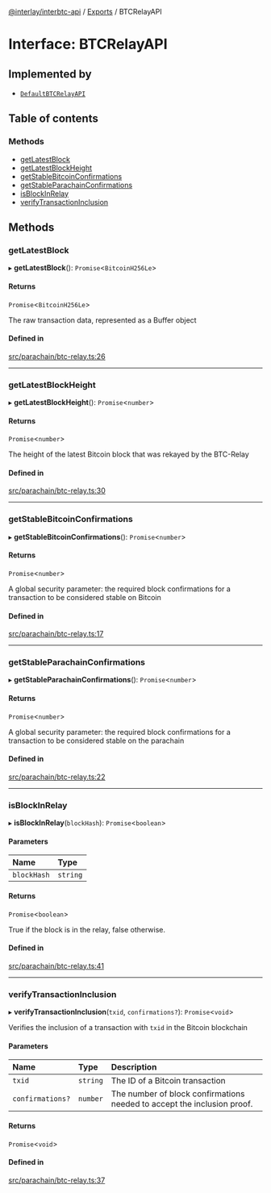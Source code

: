[@interlay/interbtc-api](/README.md) / [Exports](/modules.md) / BTCRelayAPI

# Interface: BTCRelayAPI

## Implemented by

- [`DefaultBTCRelayAPI`](/classes/DefaultBTCRelayAPI.md)

## Table of contents

### Methods

- [getLatestBlock](/interfaces/BTCRelayAPI.md#getlatestblock)
- [getLatestBlockHeight](/interfaces/BTCRelayAPI.md#getlatestblockheight)
- [getStableBitcoinConfirmations](/interfaces/BTCRelayAPI.md#getstablebitcoinconfirmations)
- [getStableParachainConfirmations](/interfaces/BTCRelayAPI.md#getstableparachainconfirmations)
- [isBlockInRelay](/interfaces/BTCRelayAPI.md#isblockinrelay)
- [verifyTransactionInclusion](/interfaces/BTCRelayAPI.md#verifytransactioninclusion)

## Methods

### <a id="getlatestblock" name="getlatestblock"></a> getLatestBlock

▸ **getLatestBlock**(): `Promise`<`BitcoinH256Le`\>

#### Returns

`Promise`<`BitcoinH256Le`\>

The raw transaction data, represented as a Buffer object

#### Defined in

[src/parachain/btc-relay.ts:26](https://github.com/interlay/interbtc-api/blob/3ad80e9/src/parachain/btc-relay.ts#L26)

___

### <a id="getlatestblockheight" name="getlatestblockheight"></a> getLatestBlockHeight

▸ **getLatestBlockHeight**(): `Promise`<`number`\>

#### Returns

`Promise`<`number`\>

The height of the latest Bitcoin block that was rekayed by the BTC-Relay

#### Defined in

[src/parachain/btc-relay.ts:30](https://github.com/interlay/interbtc-api/blob/3ad80e9/src/parachain/btc-relay.ts#L30)

___

### <a id="getstablebitcoinconfirmations" name="getstablebitcoinconfirmations"></a> getStableBitcoinConfirmations

▸ **getStableBitcoinConfirmations**(): `Promise`<`number`\>

#### Returns

`Promise`<`number`\>

A global security parameter: the required block confirmations
for a transaction to be considered stable on Bitcoin

#### Defined in

[src/parachain/btc-relay.ts:17](https://github.com/interlay/interbtc-api/blob/3ad80e9/src/parachain/btc-relay.ts#L17)

___

### <a id="getstableparachainconfirmations" name="getstableparachainconfirmations"></a> getStableParachainConfirmations

▸ **getStableParachainConfirmations**(): `Promise`<`number`\>

#### Returns

`Promise`<`number`\>

A global security parameter: the required block confirmations
for a transaction to be considered stable on the parachain

#### Defined in

[src/parachain/btc-relay.ts:22](https://github.com/interlay/interbtc-api/blob/3ad80e9/src/parachain/btc-relay.ts#L22)

___

### <a id="isblockinrelay" name="isblockinrelay"></a> isBlockInRelay

▸ **isBlockInRelay**(`blockHash`): `Promise`<`boolean`\>

#### Parameters

| Name | Type |
| :------ | :------ |
| `blockHash` | `string` |

#### Returns

`Promise`<`boolean`\>

True if the block is in the relay, false otherwise.

#### Defined in

[src/parachain/btc-relay.ts:41](https://github.com/interlay/interbtc-api/blob/3ad80e9/src/parachain/btc-relay.ts#L41)

___

### <a id="verifytransactioninclusion" name="verifytransactioninclusion"></a> verifyTransactionInclusion

▸ **verifyTransactionInclusion**(`txid`, `confirmations?`): `Promise`<`void`\>

Verifies the inclusion of a transaction with `txid` in the Bitcoin blockchain

#### Parameters

| Name | Type | Description |
| :------ | :------ | :------ |
| `txid` | `string` | The ID of a Bitcoin transaction |
| `confirmations?` | `number` | The number of block confirmations needed to accept the inclusion proof. |

#### Returns

`Promise`<`void`\>

#### Defined in

[src/parachain/btc-relay.ts:37](https://github.com/interlay/interbtc-api/blob/3ad80e9/src/parachain/btc-relay.ts#L37)
